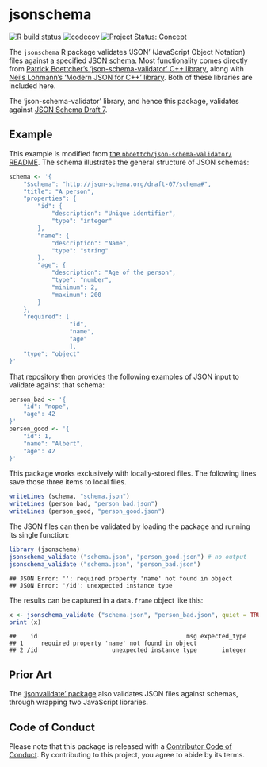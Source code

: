 # jsonschema

<!-- badges: start -->

[![R build
status](https://github.com/mpadge/jsonschema/workflows/R-CMD-check/badge.svg)](https://github.com/mpadge/jsonschema/actions?query=workflow%3AR-CMD-check)
[![codecov](https://codecov.io/gh/mpadge/jsonschema/branch/main/graph/badge.svg)](https://codecov.io/gh/mpadge/jsonschema)
[![Project Status:
Concept](https://www.repostatus.org/badges/latest/wip.svg)](https://www.repostatus.org/#wip)
<!-- badges: end -->

The `jsonschema` R package validates ‘JSON’ (JavaScript Object Notation)
files against a specified [JSON schema](https://json-schema.org/). Most
functionality comes directly from [Patrick Boettcher’s
‘json-schema-validator’ C++
library](https://github.com/pboettch/json-schema-validator/), along with
[Neils Lohmann’s ‘Modern JSON for C++’
library](https://github.com/pboettch/json-schema-validator). Both of
these libraries are included here.

The ‘json-schema-validator’ library, and hence this package, validates
against [JSON Schema Draft
7](https://json-schema.org/specification-links.html#draft-7).

## Example

This example is modified from [the `pboettch/json-schema-validator/`
README](https://github.com/pboettch/json-schema-validator/). The schema
illustrates the general structure of JSON schemas:

``` r
schema <- '{
    "$schema": "http://json-schema.org/draft-07/schema#",
    "title": "A person",
    "properties": {
        "id": {
            "description": "Unique identifier",
            "type": "integer"
        },
        "name": {
            "description": "Name",
            "type": "string"
        },
        "age": {
            "description": "Age of the person",
            "type": "number",
            "minimum": 2,
            "maximum": 200
        }
    },
    "required": [
                 "id",
                 "name",
                 "age"
                 ],
    "type": "object"
}'
```

That repository then provides the following examples of JSON input to
validate against that schema:

``` r
person_bad <- '{
    "id": "nope",
    "age": 42
}'
person_good <- '{
    "id": 1,
    "name": "Albert",
    "age": 42
}'
```

This package works exclusively with locally-stored files. The following
lines save those three items to local files.

``` r
writeLines (schema, "schema.json")
writeLines (person_bad, "person_bad.json")
writeLines (person_good, "person_good.json")
```

The JSON files can then be validated by loading the package and running
its single function:

``` r
library (jsonschema)
jsonschema_validate ("schema.json", "person_good.json") # no output
jsonschema_validate ("schema.json", "person_bad.json")
```

    ## JSON Error: '': required property 'name' not found in object
    ## JSON Error: '/id': unexpected instance type

The results can be captured in a `data.frame` object like this:

``` r
x <- jsonschema_validate ("schema.json", "person_bad.json", quiet = TRUE)
print (x)
```

    ##    id                                          msg expected_type
    ## 1     required property 'name' not found in object              
    ## 2 /id                     unexpected instance type       integer

## Prior Art

The [‘jsonvalidate’ package](https://docs.ropensci.org/jsonvalidate/)
also validates JSON files against schemas, through wrapping two
JavaScript libraries.

## Code of Conduct

Please note that this package is released with a [Contributor Code of
Conduct](https://ropensci.org/code-of-conduct/). By contributing to this
project, you agree to abide by its terms.
